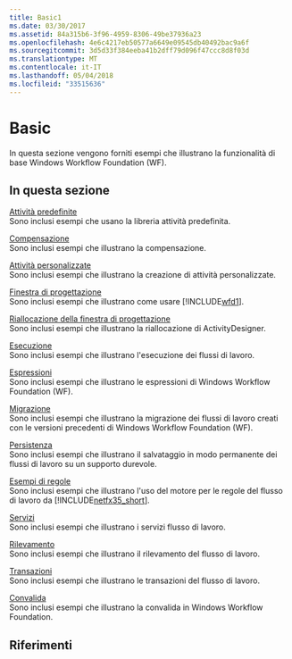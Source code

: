 ```yaml
---
title: Basic1
ms.date: 03/30/2017
ms.assetid: 84a315b6-3f96-4959-8306-49be37936a23
ms.openlocfilehash: 4e6c4217eb50577a6649e09545db40492bac9a6f
ms.sourcegitcommit: 3d5d33f384eeba41b2dff79d096f47ccc8d8f03d
ms.translationtype: MT
ms.contentlocale: it-IT
ms.lasthandoff: 05/04/2018
ms.locfileid: "33515636"
---
```

# <a name="basic"></a>Basic
In questa sezione vengono forniti esempi che illustrano la funzionalità di base Windows Workflow Foundation (WF).  
  
## <a name="in-this-section"></a>In questa sezione  
 [Attività predefinite](../../../../docs/framework/windows-workflow-foundation/samples/built-in-activities.md)  
 Sono inclusi esempi che usano la libreria attività predefinita.  
  
 [Compensazione](../../../../docs/framework/windows-workflow-foundation/samples/compensation-samples.md)  
 Sono inclusi esempi che illustrano la compensazione.  
  
 [Attività personalizzate](../../../../docs/framework/windows-workflow-foundation/samples/custom-activities.md)  
 Sono inclusi esempi che illustrano la creazione di attività personalizzate.  
  
 [Finestra di progettazione](../../../../docs/framework/windows-workflow-foundation/samples/designer.md)  
 Sono inclusi esempi che illustrano come usare [!INCLUDE[wfd1](../../../../includes/wfd1-md.md)].  
  
 [Riallocazione della finestra di progettazione](../../../../docs/framework/windows-workflow-foundation/samples/designer-rehosting.md)  
 Sono inclusi esempi che illustrano la riallocazione di ActivityDesigner.  
  
 [Esecuzione](../../../../docs/framework/windows-workflow-foundation/samples/execution.md)  
 Sono inclusi esempi che illustrano l'esecuzione dei flussi di lavoro.  
  
 [Espressioni](../../../../docs/framework/windows-workflow-foundation/samples/expressions.md)  
 Sono inclusi esempi che illustrano le espressioni di Windows Workflow Foundation (WF).  
  
 [Migrazione](../../../../docs/framework/windows-workflow-foundation/samples/migration.md)  
 Sono inclusi esempi che illustrano la migrazione dei flussi di lavoro creati con le versioni precedenti di Windows Workflow Foundation (WF).  
  
 [Persistenza](../../../../docs/framework/windows-workflow-foundation/samples/persistence.md)  
 Sono inclusi esempi che illustrano il salvataggio in modo permanente dei flussi di lavoro su un supporto durevole.  
  
 [Esempi di regole](../../../../docs/framework/windows-workflow-foundation/samples/rules-samples.md)  
 Sono inclusi esempi che illustrano l'uso del motore per le regole del flusso di lavoro da [!INCLUDE[netfx35_short](../../../../includes/netfx35-short-md.md)].  
  
 [Servizi](../../../../docs/framework/windows-workflow-foundation/samples/services.md)  
 Sono inclusi esempi che illustrano i servizi flusso di lavoro.  
  
 [Rilevamento](../../../../docs/framework/windows-workflow-foundation/samples/tracking.md)  
 Sono inclusi esempi che illustrano il rilevamento del flusso di lavoro.  
  
 [Transazioni](../../../../docs/framework/windows-workflow-foundation/samples/transactions.md)  
 Sono inclusi esempi che illustrano le transazioni del flusso di lavoro.  
  
 [Convalida](../../../../docs/framework/windows-workflow-foundation/samples/validation.md)  
 Sono inclusi esempi che illustrano la convalida in Windows Workflow Foundation.  
  
## <a name="reference"></a>Riferimenti
